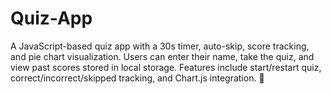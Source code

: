 # Quiz-App
A JavaScript-based quiz app with a 30s timer, auto-skip, score tracking, and pie chart visualization. Users can enter their name, take the quiz, and view past scores stored in local storage. Features include start/restart quiz, correct/incorrect/skipped tracking, and Chart.js integration. 🚀
